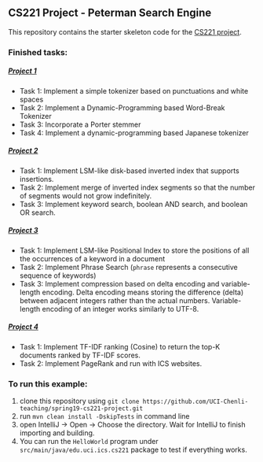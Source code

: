 ## CS221 Project - Peterman Search Engine

This repository contains the starter skeleton code for the [CS221 project](https://grape.ics.uci.edu/wiki/public/wiki/cs221-2019-spring).

### Finished tasks:
##### [Project 1](https://grape.ics.uci.edu/wiki/public/wiki/cs221-2019-spring-project1)

- Task 1: Implement a simple tokenizer based on punctuations and white spaces
- Task 2: Implement a Dynamic-Programming based Word-Break Tokenizer 
- Task 3: Incorporate a Porter stemmer
- Task 4: Implement a dynamic-programming based Japanese tokenizer

##### [Project 2](https://grape.ics.uci.edu/wiki/public/wiki/cs221-2019-spring-project2)

- Task 1: Implement LSM-like disk-based inverted index that supports insertions.
- Task 2: Implement merge of inverted index segments so that the number of segments would not grow indefinitely.
- Task 3: Implement keyword search, boolean AND search, and boolean OR search.

##### [Project 3](https://grape.ics.uci.edu/wiki/public/wiki/cs221-2019-spring-project3)

- Task 1: Implement LSM-like Positional Index to store the positions of all the occurrences of a keyword in a document
- Task 2: Implement Phrase Search (`phrase` represents a consecutive sequence of keywords)
- Task 3: Implement compression based on delta encoding and variable-length encoding. Delta encoding means storing the difference (delta) between adjacent integers rather than the actual numbers. Variable-length encoding of an integer works similarly to UTF-8.

##### [Project 4](https://grape.ics.uci.edu/wiki/public/wiki/cs221-2019-spring-project4)

- Task 1: Implement TF-IDF ranking (Cosine) to return the top-K documents ranked by TF-IDF scores.
- Task 2: Implement PageRank and run with ICS websites.

### To run this example:
1. clone this repository using `git clone https://github.com/UCI-Chenli-teaching/spring19-cs221-project.git`
1. run `mvn clean install -DskipTests` in command line
1. open IntelliJ -> Open -> Choose the directory. Wait for IntelliJ to finish importing and building.
1. You can run the `HelloWorld` program under `src/main/java/edu.uci.ics.cs221` package to test if everything works.

